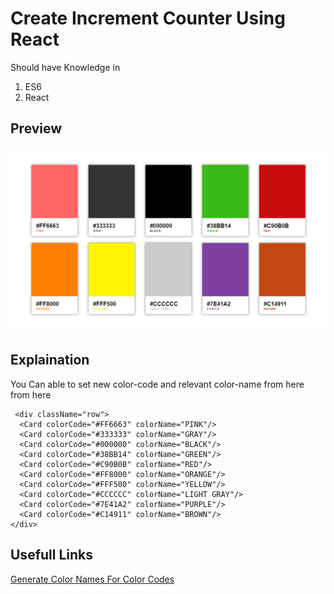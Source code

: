 # Create Increment Counter Using React

Should have Knowledge in <br />
1. ES6  <br />
2. React <br />

## Preview
![](collor-pallete.png)

## Explaination

You Can able to set new color-code and relevant color-name from here from here <br />
``` Es6 React Html
 <div className="row">
  <Card colorCode="#FF6663" colorName="PINK"/>
  <Card colorCode="#333333" colorName="GRAY"/>
  <Card colorCode="#000000" colorName="BLACK"/>
  <Card colorCode="#38BB14" colorName="GREEN"/>
  <Card colorCode="#C90B0B" colorName="RED"/>
  <Card colorCode="#FF8000" colorName="ORANGE"/>
  <Card colorCode="#FFF500" colorName="YELLOW"/>
  <Card colorCode="#CCCCCC" colorName="LIGHT GRAY"/>
  <Card colorCode="#7E41A2" colorName="PURPLE"/>
  <Card colorCode="#C14911" colorName="BROWN"/>
</div>
```


## Usefull Links
[Generate Color Names For Color Codes](http://www.htmlcsscolor.com/)

